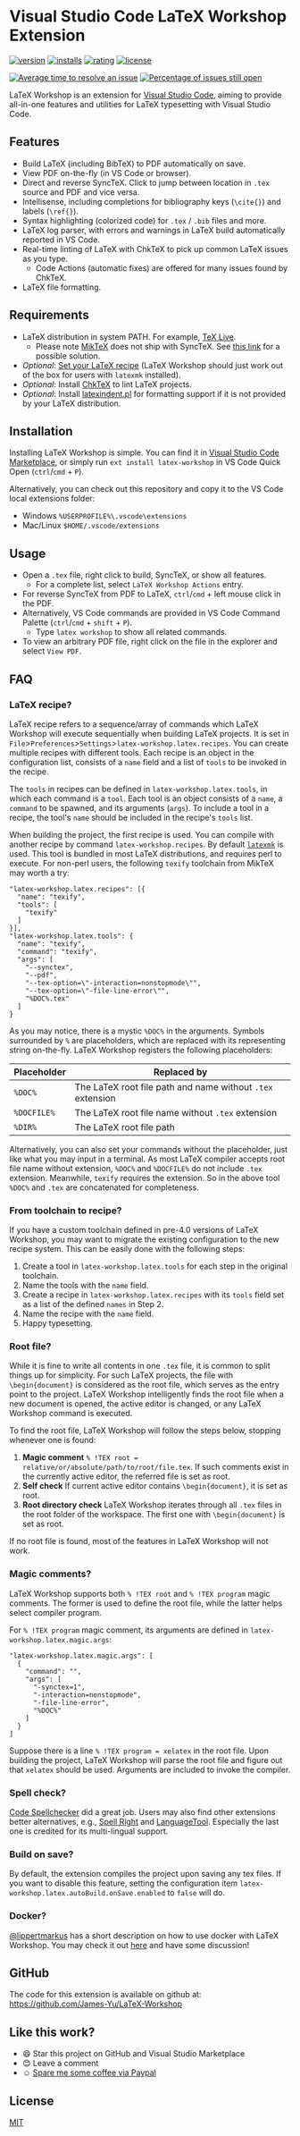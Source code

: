 # Visual Studio Code LaTeX Workshop Extension

[![version](https://vsmarketplacebadge.apphb.com/version/James-Yu.latex-workshop.svg)](https://marketplace.visualstudio.com/items?itemName=James-Yu.latex-workshop)
[![installs](https://vsmarketplacebadge.apphb.com/installs-short/James-Yu.latex-workshop.svg)](https://marketplace.visualstudio.com/items?itemName=James-Yu.latex-workshop)
[![rating](https://vsmarketplacebadge.apphb.com/rating-short/James-Yu.latex-workshop.svg)](https://marketplace.visualstudio.com/items?itemName=James-Yu.latex-workshop)
[![license](https://img.shields.io/badge/license-MIT-brightgreen.svg)](https://raw.githubusercontent.com/James-Yu/LaTeX-Workshop/master/LICENSE.txt)

[![Average time to resolve an issue](https://isitmaintained.com/badge/resolution/James-Yu/LaTeX-Workshop.svg)](https://github.com/James-Yu/LaTeX-Workshop/issues)
[![Percentage of issues still open](https://isitmaintained.com/badge/open/James-Yu/LaTeX-Workshop.svg)](https://github.com/James-Yu/LaTeX-Workshop/issues)


LaTeX Workshop is an extension for [Visual Studio Code](https://code.visualstudio.com/), aiming to provide all-in-one features and utilities for LaTeX typesetting with Visual Studio Code.

## Features

- Build LaTeX (including BibTeX) to PDF automatically on save.
- View PDF on-the-fly (in VS Code or browser).
- Direct and reverse SyncTeX. Click to jump between location in `.tex` source and PDF and vice versa.
- Intellisense, including completions for bibliography keys (`\cite{}`) and labels (`\ref{}`).
- Syntax highlighting (colorized code) for `.tex` / `.bib` files and more.
- LaTeX log parser, with errors and warnings in LaTeX build automatically reported in VS Code.
- Real-time linting of LaTeX with ChkTeX to pick up common LaTeX issues as you type.
  - Code Actions (automatic fixes) are offered for many issues found by ChkTeX.
- LaTeX file formatting.

## Requirements

- LaTeX distribution in system PATH. For example, [TeX Live](https://www.tug.org/texlive/).
  - Please note [MikTeX](https://miktex.org/) does not ship with SyncTeX. See [this link](http://tex.stackexchange.com/questions/338078/how-to-get-synctex-for-windows-to-allow-atom-pdf-view-to-synch#comment877274_338117) for a possible solution.
- _Optional_: [Set your LaTeX recipe](#recipe) (LaTeX Workshop should just work out of the box for users with `latexmk` installed).
- _Optional_: Install [ChkTeX](http://www.nongnu.org/chktex) to lint LaTeX projects.
- _Optional_: Install [latexindent.pl](https://github.com/cmhughes/latexindent.pl) for formatting support if it is not provided by your LaTeX distribution.

## Installation

Installing LaTeX Workshop is simple. You can find it in [Visual Studio Code Marketplace](https://marketplace.visualstudio.com/items?itemName=James-Yu.latex-workshop), or simply run `ext install latex-workshop` in VS Code Quick Open (`ctrl`/`cmd` + `P`).

Alternatively, you can check out this repository and copy it to the VS Code local extensions folder:
- Windows `%USERPROFILE%\.vscode\extensions`
- Mac/Linux `$HOME/.vscode/extensions`

## Usage

- Open a `.tex` file, right click to build, SyncTeX, or show all features.
  - For a complete list, select `LaTeX Workshop Actions` entry.
- For reverse SyncTeX from PDF to LaTeX, `ctrl`/`cmd` + left mouse click in the PDF.
- Alternatively, VS Code commands are provided in VS Code Command Palette (`ctrl`/`cmd` + `shift` + `P`).
  - Type `latex workshop` to show all related commands.
- To view an arbitrary PDF file, right click on the file in the explorer and select `View PDF`.

## FAQ
### <a name="recipe"></a>LaTeX recipe?
LaTeX recipe refers to a sequence/array of commands which LaTeX Workshop will execute sequentially when building LaTeX projects. It is set in `File`>`Preferences`>`Settings`>`latex-workshop.latex.recipes`. You can create multiple recipes with different tools. Each recipe is an object in the configuration list, consists of a `name` field and a list of `tools` to be invoked in the recipe.

The `tools` in recipes can be defined in `latex-workshop.latex.tools`, in which each command is a `tool`. Each tool is an object consists of a `name`, a `command` to be spawned, and its arguments (`args`). To include a tool in a recipe, the tool's `name` should be included in the recipe's `tools` list.

When building the project, the first recipe is used. You can compile with another recipe by command `latex-workshop.recipes`. By default [`latexmk`](http://personal.psu.edu/jcc8/software/latexmk/) is used. This tool is bundled in most LaTeX distributions, and requires perl to execute. For non-perl users, the following `texify` toolchain from MikTeX may worth a try:
```
"latex-workshop.latex.recipes": [{
  "name": "texify",
  "tools": [
    "texify"
  ]
}],
"latex-workshop.latex.tools": {
  "name": "texify",
  "command": "texify",
  "args": [
    "--synctex",
    "--pdf",
    "--tex-option=\"-interaction=nonstopmode\"",
    "--tex-option=\"-file-line-error\"",
    "%DOC%.tex"
  ]
}
```
As you may notice, there is a mystic `%DOC%` in the arguments. Symbols surrounded by `%` are placeholders, which are replaced with its representing string on-the-fly. LaTeX Workshop registers the following placeholders:

| Placeholder | Replaced by             |
| ----------- | ----------------------- |
| `%DOC%`     | The LaTeX root file path and name without `.tex` extension |
| `%DOCFILE%` | The LaTeX root file name without `.tex` extension |
| `%DIR%` | The LaTeX root file path |

Alternatively, you can also set your commands without the placeholder, just like what you may input in a terminal.
As most LaTeX compiler accepts root file name without extension, `%DOC%` and `%DOCFILE%` do not include `.tex` extension. Meanwhile, `texify` requires the extension. So in the above tool `%DOC%` and `.tex` are concatenated for completeness.

### From toolchain to recipe?
If you have a custom toolchain defined in pre-4.0 versions of LaTeX Workshop, you may want to migrate the existing configuration to the new recipe system. This can be easily done with the following steps:
1. Create a tool in `latex-workshop.latex.tools` for each step in the original toolchain.
2. Name the tools with the `name` field.
3. Create a recipe in `latex-workshop.latex.recipes` with its `tools` field set as a list of the defined `names` in Step 2.
4. Name the recipe with the `name` field.
5. Happy typesetting.

### Root file?
While it is fine to write all contents in one `.tex` file, it is common to split things up for simplicity. For such LaTeX projects, the file with `\begin{document}` is considered as the root file, which serves as the entry point to the project. LaTeX Workshop intelligently finds the root file when a new document is opened, the active editor is changed, or any LaTeX Workshop command is executed.

To find the root file, LaTeX Workshop will follow the steps below, stopping whenever one is found:
1. **Magic comment** `% !TEX root = relative/or/absolute/path/to/root/file.tex`. If such comments exist in the currently active editor, the referred file is set as root.
2. **Self check** If current active editor contains `\begin{document}`, it is set as root.
3. **Root directory check** LaTeX Workshop iterates through all `.tex` files in the root folder of the workspace. The first one with `\begin{document}` is set as root.

If no root file is found, most of the features in LaTeX Workshop will not work.

### Magic comments?
LaTeX Workshop supports both `% !TEX root` and `% !TEX program` magic comments. The former is used to define the root file, while the latter helps select compiler program.

For `% !TEX program` magic comment, its arguments are defined in `latex-workshop.latex.magic.args`:
```
"latex-workshop.latex.magic.args": [
  {
    "command": "",
    "args": [
      "-synctex=1",
      "-interaction=nonstopmode",
      "-file-line-error",
      "%DOC%"
    ]
  }
]
```
Suppose there is a line `% !TEX program = xelatex` in the root file. Upon building the project, LaTeX Workshop will parse the root file and figure out that `xelatex` should be used. Arguments are included to invoke the compiler.

<!-- Another possible use case: suppose there is a line `% !TEX program = lualatex` with the following configuration:
```
"latex-workshop.latex.toolchain": [
  {
    "command": "latexmk",
    "args": [
      "-synctex=1",
      "-interaction=nonstopmode",
      "-file-line-error",
      "-pdf",
      "%DOC%"
    ]
  }
]
```
which is the default value. The compiled command will be `latexmk -synctex=1 -interaction=nonstopmode -file-line-error -pdf main -pdflatex=lualatex`.

If the `command` is set empty but no `% !TEX program` magic comment is found, `pdflatex` is used. -->

### Spell check?
[Code Spellchecker](https://marketplace.visualstudio.com/items?itemName=streetsidesoftware.code-spell-checker) did a great job. Users may also find other extensions better alternatives, e.g., [Spell Right](https://marketplace.visualstudio.com/items?itemName=ban.spellright) and [LanguageTool](https://marketplace.visualstudio.com/items?itemName=adamvoss.vscode-languagetool). Especially the last one is credited for its multi-lingual support.

### Build on save?

By default, the extension compiles the project upon saving any tex files. If you want to disable this feature, setting the configuration item `latex-workshop.latex.autoBuild.onSave.enabled` to `false` will do.

### Docker?

[@lippertmarkus](https://github.com/lippertmarkus) has a short description on how to use docker with LaTeX Workshop. You may check it out [here](https://github.com/James-Yu/LaTeX-Workshop/issues/302) and have some discussion!

## GitHub

The code for this extension is available on github at: https://github.com/James-Yu/LaTeX-Workshop

## Like this work?

- :smile: Star this project on GitHub and Visual Studio Marketplace
- :blush: Leave a comment
- :relaxed: [Spare me some coffee via Paypal](https://www.paypal.me/JamesJQYu)

## License

[MIT](https://opensource.org/licenses/MIT)
